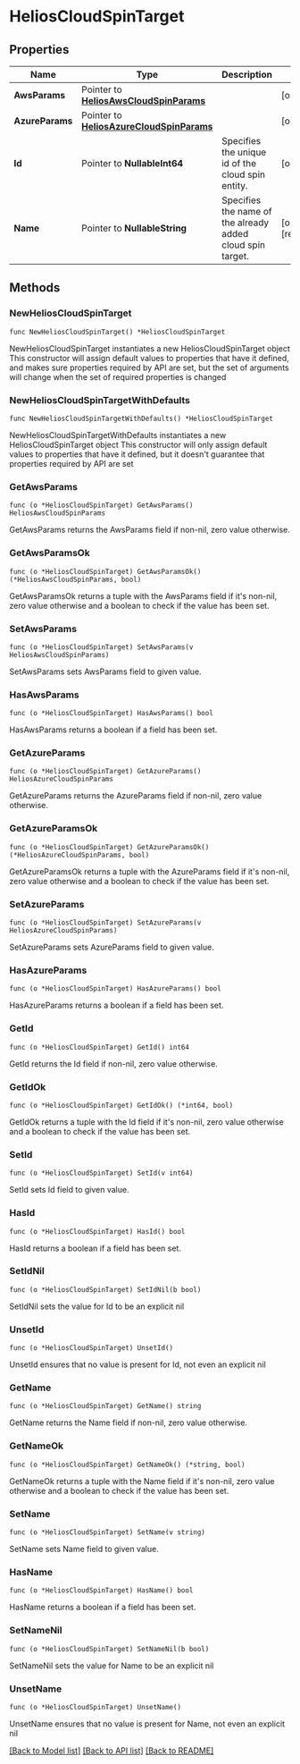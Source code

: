 # HeliosCloudSpinTarget

## Properties

Name | Type | Description | Notes
------------ | ------------- | ------------- | -------------
**AwsParams** | Pointer to [**HeliosAwsCloudSpinParams**](HeliosAwsCloudSpinParams.md) |  | [optional] 
**AzureParams** | Pointer to [**HeliosAzureCloudSpinParams**](HeliosAzureCloudSpinParams.md) |  | [optional] 
**Id** | Pointer to **NullableInt64** | Specifies the unique id of the cloud spin entity. | [optional] 
**Name** | Pointer to **NullableString** | Specifies the name of the already added cloud spin target. | [optional] [readonly] 

## Methods

### NewHeliosCloudSpinTarget

`func NewHeliosCloudSpinTarget() *HeliosCloudSpinTarget`

NewHeliosCloudSpinTarget instantiates a new HeliosCloudSpinTarget object
This constructor will assign default values to properties that have it defined,
and makes sure properties required by API are set, but the set of arguments
will change when the set of required properties is changed

### NewHeliosCloudSpinTargetWithDefaults

`func NewHeliosCloudSpinTargetWithDefaults() *HeliosCloudSpinTarget`

NewHeliosCloudSpinTargetWithDefaults instantiates a new HeliosCloudSpinTarget object
This constructor will only assign default values to properties that have it defined,
but it doesn't guarantee that properties required by API are set

### GetAwsParams

`func (o *HeliosCloudSpinTarget) GetAwsParams() HeliosAwsCloudSpinParams`

GetAwsParams returns the AwsParams field if non-nil, zero value otherwise.

### GetAwsParamsOk

`func (o *HeliosCloudSpinTarget) GetAwsParamsOk() (*HeliosAwsCloudSpinParams, bool)`

GetAwsParamsOk returns a tuple with the AwsParams field if it's non-nil, zero value otherwise
and a boolean to check if the value has been set.

### SetAwsParams

`func (o *HeliosCloudSpinTarget) SetAwsParams(v HeliosAwsCloudSpinParams)`

SetAwsParams sets AwsParams field to given value.

### HasAwsParams

`func (o *HeliosCloudSpinTarget) HasAwsParams() bool`

HasAwsParams returns a boolean if a field has been set.

### GetAzureParams

`func (o *HeliosCloudSpinTarget) GetAzureParams() HeliosAzureCloudSpinParams`

GetAzureParams returns the AzureParams field if non-nil, zero value otherwise.

### GetAzureParamsOk

`func (o *HeliosCloudSpinTarget) GetAzureParamsOk() (*HeliosAzureCloudSpinParams, bool)`

GetAzureParamsOk returns a tuple with the AzureParams field if it's non-nil, zero value otherwise
and a boolean to check if the value has been set.

### SetAzureParams

`func (o *HeliosCloudSpinTarget) SetAzureParams(v HeliosAzureCloudSpinParams)`

SetAzureParams sets AzureParams field to given value.

### HasAzureParams

`func (o *HeliosCloudSpinTarget) HasAzureParams() bool`

HasAzureParams returns a boolean if a field has been set.

### GetId

`func (o *HeliosCloudSpinTarget) GetId() int64`

GetId returns the Id field if non-nil, zero value otherwise.

### GetIdOk

`func (o *HeliosCloudSpinTarget) GetIdOk() (*int64, bool)`

GetIdOk returns a tuple with the Id field if it's non-nil, zero value otherwise
and a boolean to check if the value has been set.

### SetId

`func (o *HeliosCloudSpinTarget) SetId(v int64)`

SetId sets Id field to given value.

### HasId

`func (o *HeliosCloudSpinTarget) HasId() bool`

HasId returns a boolean if a field has been set.

### SetIdNil

`func (o *HeliosCloudSpinTarget) SetIdNil(b bool)`

 SetIdNil sets the value for Id to be an explicit nil

### UnsetId
`func (o *HeliosCloudSpinTarget) UnsetId()`

UnsetId ensures that no value is present for Id, not even an explicit nil
### GetName

`func (o *HeliosCloudSpinTarget) GetName() string`

GetName returns the Name field if non-nil, zero value otherwise.

### GetNameOk

`func (o *HeliosCloudSpinTarget) GetNameOk() (*string, bool)`

GetNameOk returns a tuple with the Name field if it's non-nil, zero value otherwise
and a boolean to check if the value has been set.

### SetName

`func (o *HeliosCloudSpinTarget) SetName(v string)`

SetName sets Name field to given value.

### HasName

`func (o *HeliosCloudSpinTarget) HasName() bool`

HasName returns a boolean if a field has been set.

### SetNameNil

`func (o *HeliosCloudSpinTarget) SetNameNil(b bool)`

 SetNameNil sets the value for Name to be an explicit nil

### UnsetName
`func (o *HeliosCloudSpinTarget) UnsetName()`

UnsetName ensures that no value is present for Name, not even an explicit nil

[[Back to Model list]](../README.md#documentation-for-models) [[Back to API list]](../README.md#documentation-for-api-endpoints) [[Back to README]](../README.md)


